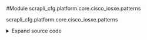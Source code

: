 <link rel="preload stylesheet" as="style" href="https://cdnjs.cloudflare.com/ajax/libs/10up-sanitize.css/11.0.1/sanitize.min.css" integrity="sha256-PK9q560IAAa6WVRRh76LtCaI8pjTJ2z11v0miyNNjrs=" crossorigin>
<link rel="preload stylesheet" as="style" href="https://cdnjs.cloudflare.com/ajax/libs/10up-sanitize.css/11.0.1/typography.min.css" integrity="sha256-7l/o7C8jubJiy74VsKTidCy1yBkRtiUGbVkYBylBqUg=" crossorigin>
<link rel="stylesheet preload" as="style" href="https://cdnjs.cloudflare.com/ajax/libs/highlight.js/10.1.1/styles/github.min.css" crossorigin>
<script defer src="https://cdnjs.cloudflare.com/ajax/libs/highlight.js/10.1.1/highlight.min.js" integrity="sha256-Uv3H6lx7dJmRfRvH8TH6kJD1TSK1aFcwgx+mdg3epi8=" crossorigin></script>
<script>window.addEventListener('DOMContentLoaded', () => hljs.initHighlighting())</script>















#Module scrapli_cfg.platform.core.cisco_iosxe.patterns

scrapli_cfg.platform.core.cisco_iosxe.patterns

<details class="source">
    <summary>
        <span>Expand source code</span>
    </summary>
    <pre>
        <code class="python">
"""scrapli_cfg.platform.core.cisco_iosxe.patterns"""
import re

VERSION_PATTERN = re.compile(pattern=r"\d+\.[a-z0-9\(\)\.]+", flags=re.I)
BYTES_FREE = re.compile(pattern=r"(?P<bytes_available>\d+)(?: bytes free)", flags=re.I)
FILE_PROMPT_MODE = re.compile(pattern=r"(?:file prompt )(?P<prompt_mode>\w+)", flags=re.I)

OUTPUT_HEADER_PATTERN = re.compile(
    pattern=r".*(?=(version \d+\.\d+))",
    flags=re.I | re.S,
)
        </code>
    </pre>
</details>